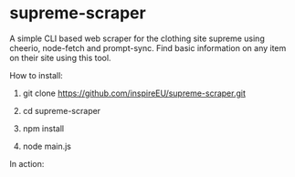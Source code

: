 # supreme-scraper
A simple CLI based web scraper for the clothing site supreme using cheerio, node-fetch and prompt-sync. Find basic information on any item on their site using this tool.

How to install:

1. git clone https://github.com/inspireEU/supreme-scraper.git

2. cd supreme-scraper

3. npm install

4. node main.js

In action:




